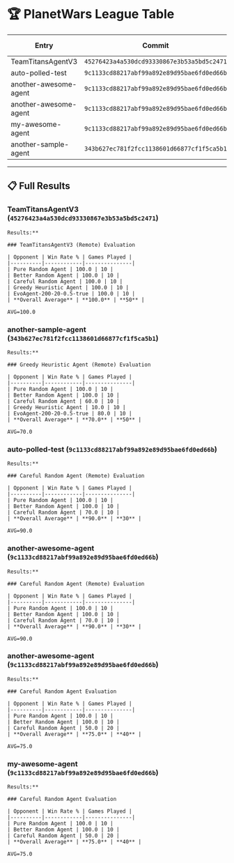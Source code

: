 # 🏆 PlanetWars League Table

| Entry | Commit | Average Score |
|---|---|---|
| TeamTitansAgentV3 | `45276423a4a530dcd93330867e3b53a5bd5c2471` | 100.0 |
| auto-polled-test | `9c1133cd88217abf99a892e89d95bae6fd0ed66b` | 90.0 |
| another-awesome-agent | `9c1133cd88217abf99a892e89d95bae6fd0ed66b` | 90.0 |
| another-awesome-agent | `9c1133cd88217abf99a892e89d95bae6fd0ed66b` | 75.0 |
| my-awesome-agent | `9c1133cd88217abf99a892e89d95bae6fd0ed66b` | 75.0 |
| another-sample-agent | `343b627ec781f2fcc1138601d66877cf1f5ca5b1` | 70.0 |


---

## 📋 Full Results

### TeamTitansAgentV3 (`45276423a4a530dcd93330867e3b53a5bd5c2471`)

```
Results:**

### TeamTitansAgentV3 (Remote) Evaluation

| Opponent | Win Rate % | Games Played |
|----------|------------|---------------|
| Pure Random Agent | 100.0 | 10 |
| Better Random Agent | 100.0 | 10 |
| Careful Random Agent | 100.0 | 10 |
| Greedy Heuristic Agent | 100.0 | 10 |
| EvoAgent-200-20-0.5-true | 100.0 | 10 |
| **Overall Average** | **100.0** | **50** |

AVG=100.0
```

### another-sample-agent (`343b627ec781f2fcc1138601d66877cf1f5ca5b1`)

```
Results:**

### Greedy Heuristic Agent (Remote) Evaluation

| Opponent | Win Rate % | Games Played |
|----------|------------|---------------|
| Pure Random Agent | 100.0 | 10 |
| Better Random Agent | 100.0 | 10 |
| Careful Random Agent | 60.0 | 10 |
| Greedy Heuristic Agent | 10.0 | 10 |
| EvoAgent-200-20-0.5-true | 80.0 | 10 |
| **Overall Average** | **70.0** | **50** |

AVG=70.0
```

### auto-polled-test (`9c1133cd88217abf99a892e89d95bae6fd0ed66b`)

```
Results:**

### Careful Random Agent (Remote) Evaluation

| Opponent | Win Rate % | Games Played |
|----------|------------|---------------|
| Pure Random Agent | 100.0 | 10 |
| Better Random Agent | 100.0 | 10 |
| Careful Random Agent | 70.0 | 10 |
| **Overall Average** | **90.0** | **30** |

AVG=90.0
```

### another-awesome-agent (`9c1133cd88217abf99a892e89d95bae6fd0ed66b`)

```
Results:**

### Careful Random Agent (Remote) Evaluation

| Opponent | Win Rate % | Games Played |
|----------|------------|---------------|
| Pure Random Agent | 100.0 | 10 |
| Better Random Agent | 100.0 | 10 |
| Careful Random Agent | 70.0 | 10 |
| **Overall Average** | **90.0** | **30** |

AVG=90.0
```

### another-awesome-agent (`9c1133cd88217abf99a892e89d95bae6fd0ed66b`)

```
Results:**

### Careful Random Agent Evaluation

| Opponent | Win Rate % | Games Played |
|----------|------------|---------------|
| Pure Random Agent | 100.0 | 10 |
| Better Random Agent | 100.0 | 10 |
| Careful Random Agent | 50.0 | 20 |
| **Overall Average** | **75.0** | **40** |

AVG=75.0
```

### my-awesome-agent (`9c1133cd88217abf99a892e89d95bae6fd0ed66b`)

```
Results:**

### Careful Random Agent Evaluation

| Opponent | Win Rate % | Games Played |
|----------|------------|---------------|
| Pure Random Agent | 100.0 | 10 |
| Better Random Agent | 100.0 | 10 |
| Careful Random Agent | 50.0 | 20 |
| **Overall Average** | **75.0** | **40** |

AVG=75.0
```
